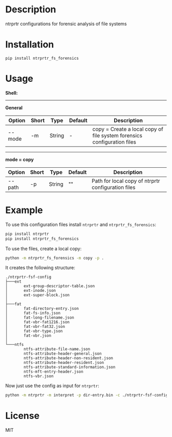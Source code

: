 # Description

ntrprtr configurations for forensic analysis of file systems

# Installation

`pip install ntrprtr_fs_forensics`

# Usage

**Shell:**

<hr>

**General**

| Option | Short | Type | Default | Description |
|---|---|---|---|---|
|--mode | -m | String | - | copy = Create a local copy of file system forensics configuration files |

<hr>

**mode = copy**

| Option | Short | Type | Default | Description |
|---|---|---|---|---|
|--path | -p | String | "" | Path for local copy of ntrprtr configuration files |


# Example

To use this configuration files install `ntrprtr` and `ntrprtr_fs_forensics`:

```bash
pip install ntrprtr
pip install ntrprtr_fs_forensics
```

To use the files, create a local copy:

```bash
python -m ntrprtr_fs_forensics -m copy -p .
```

It creates the following structure:

```
./ntrprtr-fsf-config
├───ext
│       ext-group-descriptor-table.json
│       ext-inode.json
│       ext-super-block.json
│
├───fat
│       fat-directory-entry.json
│       fat-fs-info.json
│       fat-long-filename.json
│       fat-vbr-fat1216.json
│       fat-vbr-fat32.json
│       fat-vbr-type.json
│       fat-vbr.json
│
└───ntfs
        ntfs-attribute-file-name.json
        ntfs-attribute-header-general.json
        ntfs-attribute-header-non-resident.json
        ntfs-attribute-header-resident.json
        ntfs-attribute-standard-information.json
        ntfs-mft-entry-header.json
        ntfs-vbr.json
```

Now just use the config as input for `ntrprtr`:

```bash
python -m ntrprtr -m interpret -p dir-entry.bin -c ./ntrprtr-fsf-config/fat/fat-directory-entry.json -r result.txt
```

# License

MIT